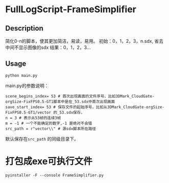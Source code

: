 # FullLogScript-FrameSimplifier

## Description
简化0-n的脚本，使其更加简洁，易读，易用。
初始：0，1，2，3，n.sdx,
省去中间不显示图像的sdx
结果：0，1，2，3...

## Usage
```python main.py```

main.py的参数说明：
```
scene_begins_index= 53 # 首次出现画面的文件序号，比如3DMark_CloudGate-orgSize-FixFPS0.5-GT1脚本中是在_53.sdx中首次出现画面
save_start_index= 53 # 保存文件的起始序号，比如从3DMark_CloudGate-orgSize-FixFPS0.5-GT1/vector 的_53.sdx保存，
n = 3 # 表示从53帧的连续3帧
m = -1 # 一个不能确定的数字,-1 是绝对不会错
src_path = r"vector\\" # 源sdx脚本所在路径

```
默认保存在`src_path` 的同级目录下。
# 打包成exe可执行文件

``` 
pyinstaller -F --console FrameSimplifier.py
```